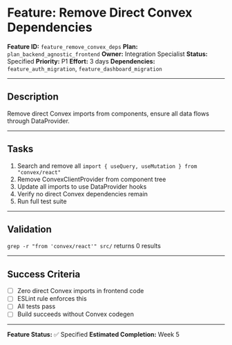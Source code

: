 # Feature: Remove Direct Convex Dependencies

**Feature ID:** `feature_remove_convex_deps`
**Plan:** `plan_backend_agnostic_frontend`
**Owner:** Integration Specialist
**Status:** Specified
**Priority:** P1
**Effort:** 3 days
**Dependencies:** `feature_auth_migration`, `feature_dashboard_migration`

---

## Description

Remove direct Convex imports from components, ensure all data flows through DataProvider.

---

## Tasks

1. Search and remove all `import { useQuery, useMutation } from "convex/react"`
2. Remove ConvexClientProvider from component tree
3. Update all imports to use DataProvider hooks
4. Verify no direct Convex dependencies remain
5. Run full test suite

---

## Validation

`grep -r "from 'convex/react'" src/` returns 0 results

---

## Success Criteria

- [ ] Zero direct Convex imports in frontend code
- [ ] ESLint rule enforces this
- [ ] All tests pass
- [ ] Build succeeds without Convex codegen

---

**Feature Status:** ✅ Specified
**Estimated Completion:** Week 5
